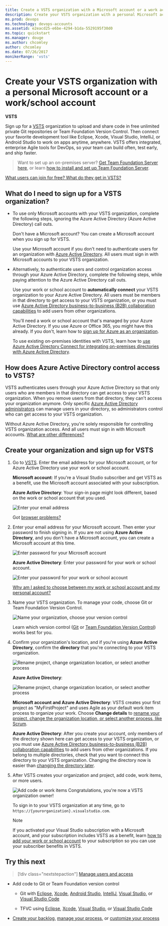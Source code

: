```yaml
---
title: Create a VSTS organization with a Microsoft account or a work account
description: Create your VSTS organization with a personal Microsoft account or a work/school account
ms.prod: devops
ms.technology: devops-accounts
ms.assetid: e2eacd25-e6be-4294-b1da-5529195f30d0
ms.topic: quickstart
ms.manager: douge
ms.author: chcomley
author: chcomley
ms.date: 07/26/2017
monikerRange: 'vsts'
---
```

# Create your VSTS organization with a personal Microsoft account or a work/school account

**VSTS**

Sign up for a [VSTS](https://visualstudio.microsoft.com/products/visual-studio-team-services-vs) 
organization to upload and share code in free unlimited private 
Git repositories or Team Foundation Version Control. 
Then connect your favorite development tool like Eclipse, Xcode, 
Visual Studio, IntelliJ, or Android Studio to work on apps anytime, anywhere. 
VSTS offers integrated, enterprise Agile tools for DevOps, 
so your team can build often, test early, and ship faster.

> Want to set up an on-premises server? 
> [Get Team Foundation Server here](https://visualstudio.microsoft.com/products/tfs-overview-vs), 
> or learn [how to install and set up Team Foundation Server](/tfs/server/install/get-started). 

[What users can join for free?  What do they get in VSTS?](faq-create-organization.md#free-users)

<a name="how-sign-up"></a>

##	What do I need to sign up for a VSTS organization?

*	To use only Microsoft accounts 
	with your VSTS organization, complete the following steps, ignoring the Azure Active Directory (Azure Active Directory) call outs. 

	Don't have a Microsoft account?  You can create a Microsoft account 
	when you sign up for VSTS.

	Use your Microsoft account if you don't need to authenticate users 
	for an organization with [Azure Active Directory](https://azure.microsoft.com/en-us/documentation/articles/active-directory-whatis/). 
	All users must sign in with Microsoft accounts to your VSTS organization.

*	Alternatively, to authenticate users and control organization access through your 
	Azure Active Directory, complete the following steps, while paying attention to the Azure Active Directory call outs.

	Use your work or school account to **automatically connect** your VSTS organization to your Azure Active Directory. 
	All users must be members in that directory to get access to your VSTS organization, or you must use 
	[Azure Active Directory business-to-business (B2B) collaboration capabilities](https://docs.microsoft.com/azure/active-directory/active-directory-b2b-what-is-azure-ad-b2b) to 
	add users from other organizations.

	You'll need a work or school account that's managed by your Azure Active Directory. 
	If you use Azure or Office 365, you might have this already.  If you don't, learn how to 
	[sign up for Azure as an organization](https://azure.microsoft.com/en-us/documentation/articles/sign-up-organization/).

	To use existing on-premises identities with VSTS, learn how to 
	[use Azure Active Directory Connect for integrating on-premises directories with Azure Active Directory](https://azure.microsoft.com/en-us/documentation/articles/active-directory-aadconnect/).


## How does Azure Active Directory control access to VSTS?

VSTS authenticates users through your Azure Active Directory 
so that only users who are members in that directory can get access to your VSTS organization. 
When you remove users from that directory, 
they can't access your organization anymore. Only specific 
[Azure Active Directory administrators](https://azure.microsoft.com/en-us/documentation/articles/active-directory-assign-admin-roles/) 
can manage users in your directory, so administrators control who can get access to your VSTS organization.

Without Azure Active Directory, you're solely responsible for controlling 
VSTS organization access. And all users must sign in with Microsoft accounts. 
[What are other differences?](faq-create-organization.md#SignInOrganizationDifferences)


<a name="SignIn"></a>

## Create your organization and sign up for VSTS

1.	Go to [VSTS](https://go.microsoft.com/fwlink/?LinkId=307137).  Enter the email address for your Microsoft account, or for Azure Active Directory use your work or school account.

	**Microsoft account**: If you're a Visual Studio subscriber and get VSTS as a benefit, use the Microsoft account associated with your subscription. 

	**Azure Active Directory**: Your sign-in page might look different, based on the work or school account that you used.

	![Enter your email address](_img/_shared/sign-in.png)

	Got [browser problems?](faq-create-organization.md#browser-problems)

0.	Enter your email address for your Microsoft account. Then enter your password to finish signing in.  If you are not 
using **Azure Active Directory**, and you don't have a Microsoft account, you can create a Microsoft account at this time.

	![Enter password for your Microsoft account](_img/_shared/sign-in-msa2.png)
	
	**Azure Active Directory**: Enter your password for your work or school account.
	
	![Enter your password for your work or school account](_img/_shared/sign-in-aad.png)

	[Why am I asked to choose between my work or school account and my personal account?](faq-create-organization.md#ChooseOrgAcctMSAcct)

0.	Name your VSTS organization. To manage your code, choose Git or Team Foundation Version Control.

	![Name your organization, choose your version control](_img/sign-up-visual-studio-team-services/create-team-services-organization-directory.png)

	Learn which version control ([Git](../../repos/git/overview.md) or [Team Foundation Version Control](../../repos/tfvc/overview.md)) 
	works best for you.

0.	Confirm your organization's location, and if you're using **Azure Active Directory**, confirm the **directory** 
that you're connecting to your VSTS organization. 

	![Rename project, change organization location, or select another process](_img/sign-up-visual-studio-team-services/check-organization-location-standard.png)
	
	**Azure Active Directory**:
	
	![Rename project, change organization location, or select another process](_img/sign-up-visual-studio-team-services/change-organization-directory.png)

	**Microsoft account and Azure Active Directory**: VSTS creates your first project as "MyFirstProject" 
	and uses Agile as your default work item process to organize your work. 
	Choose **Change details** to 
	[rename your project, change the organization location, or select another process, like Scrum](faq-create-organization.md#organization-location).
	
	**Azure Active Directory**: After you create your account, only members of
	the directory shown here can get access to your VSTS organization, or you must use 
	[Azure Active Directory business-to-business (B2B) collaboration capabilities](https://docs.microsoft.com/azure/active-directory/active-directory-b2b-what-is-azure-ad-b2b) to 
	add users from other organizations.  If you belong to multiple directories, check that you want
	to connect this directory to your VSTS organization.  Changing the directory now is easier than [changing the
	directory later](faq-create-organization.md#ChangeDirectory).

0.	After VSTS creates your organization and project, add code, work items, or more users.

    ![Add code or work items](_img/_shared/project-created.png)
	Congratulations, you're now a VSTS organization owner! 

	To sign in to your VSTS organization at any time, go to ```https://{yourorganization}.visualstudio.com```.

	> [!NOTE]
	> If you activated your Visual Studio subscription with a Microsoft account, and your subscription includes VSTS
	> as a benefit, learn [how to add your work or school account](../../billing/link-msdn-subscription-to-organizational-account-vs.md) to your
	> subscription so you can use your subscriber benefits in VSTS.

## Try this next

> [!div class="nextstepaction"]
> [Manage users and access](add-organization-users-from-user-hub.md)

*	Add code to Git or Team Foundation version control

	*	Git with [Eclipse](/vsts/java/download-eclipse-plug-in), 
	[Xcode](../../repos/git/share-your-code-in-git-xcode.md), 
	[Android Studio](/vsts/java/download-android-studio-plug-in), 
	[IntelliJ](/vsts/java/download-intellij-plug-in), 
	[Visual Studio](../../repos/git/share-your-code-in-git-vs-2017.md), or 
	[Visual Studio Code](https://code.visualstudio.com/docs/editor/versioncontrol)

	*	TFVC using [Eclipse](/vsts/java/download-eclipse-plug-in), 
	[Xcode](../../repos/tfvc/share-your-code-in-tfvc-xcode.md), 
	[Visual Studio](../../repos/tfvc/use-visual-studio-git.md), or 
	[Visual Studio Code](https://code.visualstudio.com/docs/editor/versioncontrol)

*	[Create your backlog](../../work/backlogs/create-your-backlog.md), 
	[manage your process](../../organizations/settings/work/manage-process.md), 
	or [customize your process](../../organizations/settings/work/customize-process.md)


